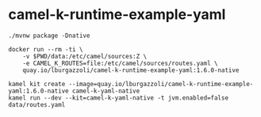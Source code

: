 # camel-k-runtime-example-yaml

```shell script
./mvnw package -Dnative

docker run --rm -ti \
    -v $PWD/data:/etc/camel/sources:Z \
    -e CAMEL_K_ROUTES=file:/etc/camel/sources/routes.yaml \
    quay.io/lburgazzoli/camel-k-runtime-example-yaml:1.6.0-native
```

```shell script
kamel kit create --image=quay.io/lburgazzoli/camel-k-runtime-example-yaml:1.6.0-native camel-k-yaml-native
kamel run --dev --kit=camel-k-yaml-native -t jvm.enabled=false data/routes.yaml 
```